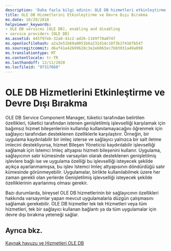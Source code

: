 ```yaml
---
description: 'Daha fazla bilgi edinin: OLE DB hizmetleri etkinleştirme ve devre dışı bırakma'
title: OLE DB Hizmetlerini Etkinleştirme ve Devre Dışı Bırakma
ms.date: 10/29/2018
helpviewer_keywords:
- OLE DB services [OLE DB], enabling and disabling
- service providers [OLE DB]
ms.assetid: 445f97eb-32a8-41c2-ad26-1169f78a074f
ms.openlocfilehash: a2a3e51b69a0051b6a231d14c18f3b1f416fb547
ms.sourcegitcommit: d6af41e42699628c3e2e6063ec7b03931a49a098
ms.translationtype: MT
ms.contentlocale: tr-TR
ms.lasthandoff: 12/11/2020
ms.locfileid: "97317668"
---
```

# <a name="enabling-and-disabling-ole-db-services"></a>OLE DB Hizmetlerini Etkinleştirme ve Devre Dışı Bırakma

OLE DB Service Component Manager, tüketici tarafından belirtilen özellikleri, tüketici tarafından istenen genişletilmiş işlevselliği karşılamak için bağımsız hizmet bileşenlerinin kullanılıp kullanılamayacağını öğrenmek için sağlayıcı tarafından desteklenen özelliklerle karşılaştırır. Örneğin, bir uygulama kaydırılabilir bir imleç isterse ve sağlayıcı yalnızca bir salt iletme imlecini destekliyorsa, hizmet Bileşen Yöneticisi kaydırılabilir işlevselliği sağlamak için Istemci Imleç altyapısı hizmeti bileşenini kullanır. Uygulama, sağlayıcının satır kümesinde varsayılan olarak desteklenen genişletilmiş işlevlere bağlı ise ve uygulama özelliği bu işlevselliği isteyecek şekilde açıkça ayarlanmamışsa, bu işlev Istemci Imleç altyapısının döndürdüğü satır kümesinde görünmeyebilir. Uygulamalar, birlikte kullanılabilmek üzere her zaman gerekli olan yerlerde Genişletilmiş işlevselliği isteyecek şekilde özelliklerinin ayarlanmış olması gerekir.

Bazı durumlarda, bireysel OLE DB hizmetlerinin bir sağlayıcının özellikleri hakkında varsayımlar yapan mevcut uygulamalarla düzgün çalışmasını sağlamak gerekebilir. OLE DB hizmetler tek tek Hizmetleri veya tüm hizmetleri, tek bir sağlayıcı kullanan bağlantı ya da tüm uygulamalar için devre dışı bırakma yeteneği sağlar.

## <a name="see-also"></a>Ayrıca bkz.

[Kaynak havuzu ve Hizmetleri OLE DB](../../data/oledb/ole-db-resource-pooling-and-services.md)
